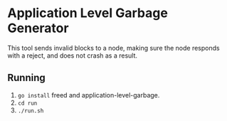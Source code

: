 # Application Level Garbage Generator
This tool sends invalid blocks to a node, making sure the node responds with a reject, and does not crash as a result.

## Running
 1. `go install` freed and application-level-garbage.
 2. `cd run`
 3. `./run.sh`


